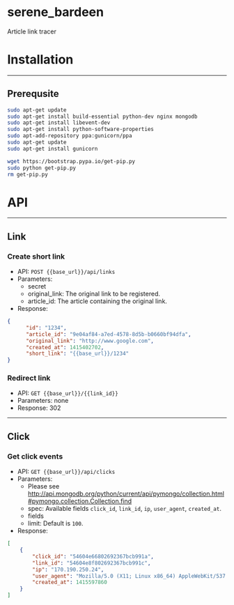 serene_bardeen
==============

Article link tracer


# Installation
----------

## Prerequsite

```bash
sudo apt-get update
sudo apt-get install build-essential python-dev nginx mongodb
sudo apt-get install libevent-dev
sudo apt-get install python-software-properties
sudo apt-add-repository ppa:gunicorn/ppa
sudo apt-get update
sudo apt-get install gunicorn

wget https://bootstrap.pypa.io/get-pip.py
sudo python get-pip.py
rm get-pip.py

```

# API
----------

## Link
### Create short link

 - API: `POST {{base_url}}/api/links`
 - Parameters:
	 - secret
	 - original_link: The original link to be registered.
	 - article_id: The article containing the original link.
 - Response:
 ```json
 {
       "id": "1234",
       "article_id": "9e04af84-a7ed-4578-8d5b-b0660bf94dfa",
       "original_link": "http://www.google.com",
       "created_at": 1415402702,
       "short_link": "{{base_url}}/1234"
 }

 ```

### Redirect link

 - API: `GET {{base_url}}/{{link_id}}`
 - Parameters: none
 - Response: 302

----------


## Click
### Get click events

 - API: `GET {{base_url}}/api/clicks`
 - Parameters:
     - Please see http://api.mongodb.org/python/current/api/pymongo/collection.html#pymongo.collection.Collection.find
     - spec: Available fields `click_id`, `link_id`, `ip`, `user_agent`, `created_at`.
     - fields
     - limit: Default is `100`.
 - Response:
 ```json
 [
     {
         "click_id": "54604e66802692367bcb991a",
         "link_id": "54604e8f802692367bcb991c",
         "ip": "170.190.250.24",
         "user_agent": "Mozilla/5.0 (X11; Linux x86_64) AppleWebKit/537.36 (KHTML, like Gecko) Chrome/38.0.2125.111 Safari/537.36",
         "created_at": 1415597860
     }
 ]

 ```


